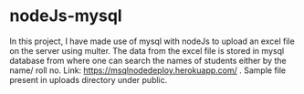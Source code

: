 # nodeJs-mysql
In this project, I have made use of mysql with nodeJs to upload an excel file on the server using multer. The data from the excel file is stored in mysql database from where one can search the names of students either by the name/ roll no.
Link: https://msqlnodedeploy.herokuapp.com/ .
Sample file present in uploads directory under public.
